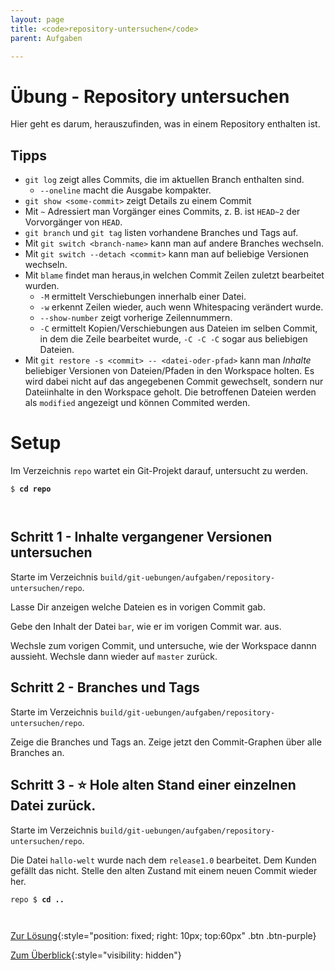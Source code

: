 ```yaml
---
layout: page
title: <code>repository-untersuchen</code>
parent: Aufgaben

---
```

# Übung - Repository untersuchen

Hier geht es darum, herauszufinden, was in einem Repository enthalten ist.

## Tipps

* `git log` zeigt alles Commits, die im aktuellen Branch enthalten sind.
  - `--oneline` macht die Ausgabe kompakter.
* `git show <some-commit>` zeigt Details zu einem Commit
* Mit `~` Adressiert man Vorgänger eines Commits, 
  z. B. ist `HEAD~2` der Vorvorgänger von `HEAD`.
* `git branch` und `git tag` listen vorhandene Branches und Tags auf.
* Mit `git switch <branch-name>` kann man auf andere Branches wechseln.
* Mit `git switch --detach <commit>` kann man auf beliebige Versionen wechseln.
* Mit `blame` findet man heraus,in welchen Commit Zeilen zuletzt bearbeitet wurden.
  - `-M` ermittelt Verschiebungen innerhalb einer Datei. 
  - `-w` erkennt Zeilen wieder, auch wenn Whitespacing verändert wurde.
  - `--show-number` zeigt vorherige Zeilennummern.
  - `-C` ermittelt Kopien/Verschiebungen aus Dateien im selben  Commit, in dem die Zeile bearbeitet wurde,
    `-C -C -C` sogar aus beliebigen Dateien.
* Mit `git restore -s <commit> -- <datei-oder-pfad>` kann man *Inhalte* beliebiger Versionen 
  von Dateien/Pfaden in den Workspace holten. Es wird dabei nicht auf das angegebenen Commit
  gewechselt, sondern nur Dateiinhalte in den Workspace geholt. Die betroffenen Dateien 
  werden als `modified` angezeigt und können Commited werden.
   
# Setup

Im Verzeichnis `repo` wartet ein Git-Projekt darauf,
untersucht zu werden. 



<pre><code>$ <b>cd repo</b><br><br><br></code></pre>


<!--UEB-Repository untersuchen--><h2>Schritt 1 - Inhalte vergangener Versionen untersuchen</h2>

Starte im Verzeichnis `build/git-uebungen/aufgaben/repository-untersuchen/repo`.

Lasse Dir anzeigen welche Dateien es in vorigen Commit gab.

Gebe den Inhalt der Datei `bar`,  wie er im vorigen Commit war. aus.

Wechsle zum vorigen Commit, und untersuche, wie der Workspace dannn aussieht.
Wechsle dann wieder auf `master` zurück.

<!--UEB-Repository untersuchen--><h2>Schritt 2 - Branches und Tags</h2>

Starte im Verzeichnis `build/git-uebungen/aufgaben/repository-untersuchen/repo`.

Zeige die Branches und Tags an.
Zeige jetzt den Commit-Graphen über alle Branches an.

<!--UEB-Repository untersuchen--><h2>Schritt 3 - ⭐ Hole alten Stand einer einzelnen Datei zurück.</h2>

Starte im Verzeichnis `build/git-uebungen/aufgaben/repository-untersuchen/repo`.

Die Datei `hallo-welt` wurde nach dem `release1.0` bearbeitet.
Dem Kunden gefällt das nicht. Stelle den alten Zustand mit
einem neuen Commit wieder her. 


<pre><code>repo $ <b>cd ..</b><br><br><br></code></pre>


[Zur Lösung](loesung-repository-untersuchen.html){:style="position: fixed; right: 10px; top:60px" .btn .btn-purple}

[Zum Überblick](../../ueberblick.html){:style="visibility: hidden"}

